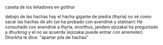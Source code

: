 caseta de los leñadores en golthur

debajo de las hachas hay el hacha gigante de piedra (thyria)
no sé como sacar las hachas de ahi (se ha probado con avendrok y stalmarr)
He consultado con avendrok a thyria, enorthus, jandem
ejszakai ha preguntado a dhurkrog y el no se acuerda (ejszakai puede entrar con arremeter)
Dhorkha te dice: "apartar pila de hachas"